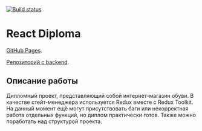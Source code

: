 [![Build status](https://ci.appveyor.com/api/projects/status/gly6gub3la99ox9u?svg=true)](https://ci.appveyor.com/project/LiquidAssContainer/ra-diploma)

# React Diploma

[GitHub Pages](https://liquidasscontainer.github.io/ra_diploma).

[Репозиторий с backend](https://github.com/LiquidAssContainer/ra_diploma_backend).

## Описание работы

Дипломный проект, представляющий собой интернет-магазин обуви. В качестве стейт-менеджера используется Redux вместе с Redux Toolkit. На данный момент ещё могут присутствовать баги или некорректная работа отдельных функций, но диплом практически готов. Также можно поработать над структурой проекта.
